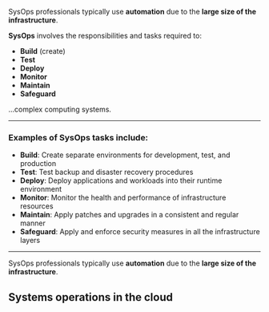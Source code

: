 SysOps professionals typically use **automation** due to the **large size of the infrastructure**.

**SysOps** involves the responsibilities and tasks required to:

- **Build** (create)
- **Test**
- **Deploy**
- **Monitor**
- **Maintain**
- **Safeguard**

...complex computing systems.

---

### Examples of SysOps tasks include:

- **Build**: Create separate environments for development, test, and production  
- **Test**: Test backup and disaster recovery procedures  
- **Deploy**: Deploy applications and workloads into their runtime environment  
- **Monitor**: Monitor the health and performance of infrastructure resources  
- **Maintain**: Apply patches and upgrades in a consistent and regular manner  
- **Safeguard**: Apply and enforce security measures in all the infrastructure layers

---

SysOps professionals typically use **automation** due to the **large size of the infrastructure**.

## Systems operations in the cloud